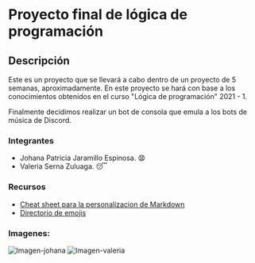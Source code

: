 # Proyecto final de lógica de programación

## Descripción
Este es un proyecto que se llevará a cabo dentro de un proyecto de 5 semanas, aproximadamente. En este proyecto se hará con base a los conocimientos obtenidos en el curso "Lógica de programación" 2021 - 1.

Finalmente decidimos realizar un bot de consola que emula a los bots de música de Discord. 

### Integrantes 
- Johana Patricia Jaramillo Espinosa. :anguished:
- Valeria Serna Zuluaga. :sleeping:   

### Recursos
- [Cheat sheet para la personalizacion de Markdown](https://github.com/adam-p/markdown-here/wiki/Markdown-Cheatsheet#links)
- [Directorio de emojis](https://gist.github.com/rxaviers/7360908)

### Imagenes: 

![Imagen-johana](https://i.pinimg.com/originals/f0/51/0b/f0510b3bc999cc51a8555a2bf4f7d103.jpg)
![Imagen-valeria](https://data.whicdn.com/images/349119548/original.jpg)

###


